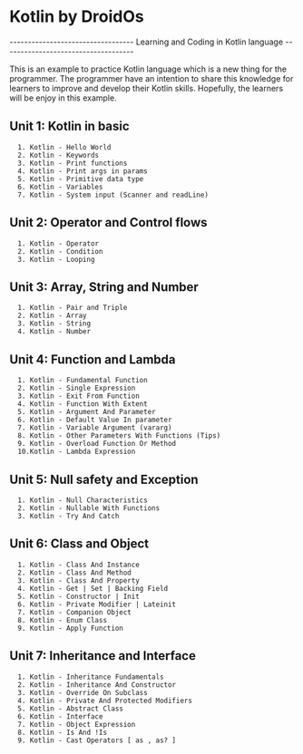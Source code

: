 # Kotlin by DroidOs
---------------------------------- Learning and Coding in Kotlin language ------------------------------------

This is an example to practice Kotlin language which is a new thing for the programmer. The programmer have an intention to share this knowledge for learners to improve and develop their Kotlin skills. Hopefully, the learners will be enjoy in this example.

## Unit 1: Kotlin in basic
```
  1. Kotlin - Hello World
  2. Kotlin - Keywords
  3. Kotlin - Print functions
  4. Kotlin - Print args in params
  5. Kotlin - Primitive data type
  6. Kotlin - Variables
  7. Kotlin - System input (Scanner and readLine)
```

## Unit 2: Operator and Control flows
```
  1. Kotlin - Operator
  2. Kotlin - Condition
  3. Kotlin - Looping
```

## Unit 3: Array, String and Number
```
  1. Kotlin - Pair and Triple 
  2. Kotlin - Array
  3. Kotlin - String
  4. Kotlin - Number
```  

## Unit 4: Function and Lambda
```
  1. Kotlin - Fundamental Function
  2. Kotlin - Single Expression
  3. Kotlin - Exit From Function
  4. Kotlin - Function With Extent
  5. Kotlin - Argument And Parameter
  6. Kotlin - Default Value In parameter
  7. Kotlin - Variable Argument (vararg)
  8. Kotlin - Other Parameters With Functions (Tips)
  9. Kotlin - Overload Function Or Method
  10.Kotlin - Lambda Expression
```  
  
## Unit 5: Null safety and Exception
```
  1. Kotlin - Null Characteristics
  2. Kotlin - Nullable With Functions
  3. Kotlin - Try And Catch
```

## Unit 6: Class and Object
```
  1. Kotlin - Class And Instance
  2. Kotlin - Class And Method
  3. Kotlin - Class And Property
  4. Kotlin - Get | Set | Backing Field
  5. Kotlin - Constructor | Init
  6. Kotlin - Private Modifier | Lateinit
  7. Kotlin - Companion Object
  8. Kotlin - Enum Class
  9. Kotlin - Apply Function
```

## Unit 7: Inheritance and Interface
```
  1. Kotlin - Inheritance Fundamentals
  2. Kotlin - Inheritance And Constructor
  3. Kotlin - Override On Subclass
  4. Kotlin - Private And Protected Modifiers
  5. Kotlin - Abstract Class
  6. Kotlin - Interface
  7. Kotlin - Object Expression
  8. Kotlin - Is And !Is
  9. Kotlin - Cast Operators [ as , as? ]
```
